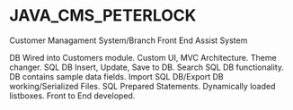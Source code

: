 # JAVA_CMS_PETERLOCK
Customer Managament System/Branch Front End Assist System

DB Wired into Customers module. 
Custom UI, MVC Architecture.
Theme changer.
SQL DB Insert, Update, Save to DB.
Search SQL DB functionality.
DB contains sample data fields.
Import SQL DB/Export DB working/Serialized Files.
SQL Prepared Statements.
Dynamically loaded listboxes.
Front to End developed.
